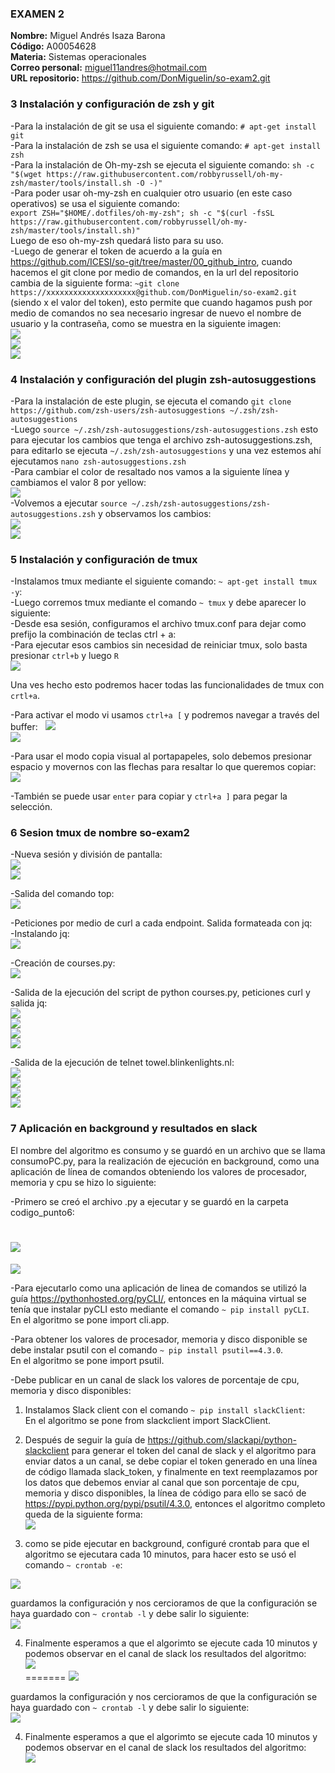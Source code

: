 ### EXAMEN 2  
**Nombre:** Miguel Andrés Isaza Barona  
**Código:** A00054628  
**Materia:** Sistemas operacionales  
**Correo personal:** miguel11andres@hotmail.com  
**URL repositorio:** https://github.com/DonMiguelin/so-exam2.git

### 3 Instalación y configuración de zsh y git  

-Para la instalación de git se usa el siguiente comando: ``# apt-get install git``  
-Para la instalación de zsh se usa el siguiente comando: ``# apt-get install zsh``  
-Para la instalación de Oh-my-zsh se ejecuta el siguiente comando: ``sh -c "$(wget https://raw.githubusercontent.com/robbyrussell/oh-my-zsh/master/tools/install.sh -O -)"``  
-Para poder usar oh-my-zsh en cualquier otro usuario (en este caso operativos) se usa el siguiente comando:  
``export ZSH="$HOME/.dotfiles/oh-my-zsh"; sh -c "$(curl -fsSL https://raw.githubusercontent.com/robbyrussell/oh-my-zsh/master/tools/install.sh)"``  
Luego de eso oh-my-zsh quedará listo para su uso.  
-Luego de generar el token de acuerdo a la guía en https://github.com/ICESI/so-git/tree/master/00_github_intro, cuando hacemos el git clone por medio de comandos, en la url del repositorio cambia de la siguiente forma: ``~git clone https://xxxxxxxxxxxxxxxxxxxx@github.com/DonMiguelin/so-exam2.git`` (siendo x el valor del token), esto permite que cuando hagamos push por medio de comandos no sea necesario ingresar de nuevo el nombre de usuario y la contraseña, como se muestra en la siguiente imagen:  
![](Imagenes/comandos%20git.png)  
![](Imagenes/Creación%20carpeta.png)  
![](Imagenes/edicion%20README.png)  

### 4 Instalación y configuración del plugin zsh-autosuggestions  

-Para la instalación de este plugin, se ejecuta el comando ``git clone https://github.com/zsh-users/zsh-autosuggestions ~/.zsh/zsh-autosuggestions``  
-Luego ``source ~/.zsh/zsh-autosuggestions/zsh-autosuggestions.zsh`` esto para ejecutar los cambios que tenga el archivo zsh-autosuggestions.zsh, para editarlo se ejecuta ``~/.zsh/zsh-autosuggestions`` y una vez estemos ahí ejecutamos ``nano zsh-autosuggestions.zsh``  
-Para cambiar el color de resaltado nos vamos a la siguiente línea y cambiamos el valor 8 por yellow:  
![](Imagenes/Cambio%20de%20color%20resaltado.png)  
-Volvemos a ejecutar ``source ~/.zsh/zsh-autosuggestions/zsh-autosuggestions.zsh`` y observamos los cambios:  
![](Imagenes/cambios_resaltadoAmarillo.png)  
![](Imagenes/colorAmarillo_2docomando.png)  

### 5 Instalación y configuración de tmux  
-Instalamos tmux mediante el siguiente comando: ``~ apt-get install tmux -y``:  
-Luego corremos tmux mediante el comando ``~ tmux`` y debe aparecer lo siguiente:  
-Desde esa sesión, configuramos el archivo tmux.conf para dejar como prefijo la combinación de teclas ctrl + a:  
-Para ejecutar esos cambios sin necesidad de reiniciar tmux, solo basta presionar ``ctrl+b`` y luego ``R``  
![](Imagenes/ctrl+R.png)  

 Una ves hecho esto podremos hacer todas las funcionalidades de tmux con ``crtl+a``.  
 
-Para activar el modo vi usamos ``ctrl+a [`` y podremos navegar a través del buffer:  
![](Imagenes/Modo%20vi.png)  
![](Imagenes/Modo%20vi%203.png)  

-Para usar el modo copia visual al portapapeles, solo debemos presionar espacio y movernos con las flechas para resaltar lo que queremos copiar:  
![](Imagenes/Modo%20vi%202.png)  

-También se puede usar ``enter`` para copiar y ``ctrl+a ]`` para pegar la selección.  

### 6 Sesion tmux de nombre so-exam2  

-Nueva sesión y división de pantalla:  
![](Imagenes/nueva%20sesion%20tmux.png)  
![](Imagenes/Division%20pantalla.png)  


-Salida del comando top:  
![](Imagenes/comando%20top.png)  

-Peticiones por medio de curl a cada endpoint. Salida formateada con jq:  
-Instalando jq:  
![](Imagenes/instalando%20jq.png)  

-Creación de courses.py:  
![](Imagenes/coursesPy.png)  

-Salida de la ejecución del script de python courses.py, peticiones curl y salida jq:  
![](Imagenes/curl_jq_1.png)  
![](Imagenes/curl_jq_2.png)  
![](Imagenes/curl_jq_3.png)  
![](Imagenes/curl_jq_4.png)  

-Salida de la ejecución de telnet towel.blinkenlights.nl:  
![](Imagenes/telnet2.png)  
![](Imagenes/telnet3.png)  
![](Imagenes/telnet4.png)  
![](Imagenes/telnet5.png)  

### 7 Aplicación en background y resultados en slack  

El nombre del algoritmo es consumo y se guardó en un archivo que se llama consumoPC.py, para la realización de ejecución en background, como una aplicación de línea de comandos obteniendo los valores de procesador, memoria y cpu se hizo lo siguiente:  

-Primero se creó el archivo .py a ejecutar y se guardó en la carpeta codigo_punto6:  

![](Imagenes/Carpeta%20con%20código.jpg)  
=======
![](Imagenes/Carpeta%20con%20el%20código_LI.jpg)  

-Para ejecutarlo como una aplicación de linea de comandos se utilizó la guía https://pythonhosted.org/pyCLI/, entonces en la máquina virtual se tenía que instalar pyCLI esto mediante el comando ``~ pip install pyCLI``.  
En el algoritmo se pone import cli.app.  

-Para obtener los valores de procesador, memoria y disco disponible se debe instalar psutil con el comando ``~ pip install psutil==4.3.0``.  
En el algoritmo se pone import psutil.  

-Debe publicar en un canal de slack los valores de porcentaje de cpu, memoria y disco disponibles:  

  1. Instalamos Slack client con el comando ``~ pip install slackClient``:  
  En el algoritmo se pone from slackclient import SlackClient.  
  
  2. Después de seguir la guía de https://github.com/slackapi/python-slackclient para generar el token del canal de slack y el algoritmo para enviar datos a un canal, se debe copiar el token generado en una línea de código llamada slack_token, y finalmente en text reemplazamos por los datos que debemos enviar al canal que son porcentaje de cpu, memoria y disco disponibles, la línea de código para ello se sacó de https://pypi.python.org/pypi/psutil/4.3.0, entonces el algoritmo completo queda de la siguiente forma:  
   ![](Imagenes/consumoPC.png)  
  
  3. como se pide ejecutar en background, configuré crontab para que el algoritmo se ejecutara cada 10 minutos, para hacer esto se usó el comando ``~ crontab -e``:  

   ![](Imagenes/Crontab-e.png)  
  
  guardamos la configuración y nos cercioramos de que la configuración se haya guardado con ``~ crontab -l`` y debe salir lo siguiente:  
   ![](Imagenes/Crontab-l.png)  
  
  4. Finalmente esperamos a que el algorimto se ejecute cada 10 minutos y podemos observar en el canal de slack los resultados del algoritmo:  
   ![](Imagenes/resultadosSlack.jpg)  
=======
   ![](Imagenes/configuracionCrontab.png)  
  
  guardamos la configuración y nos cercioramos de que la configuración se haya guardado con ``~ crontab -l`` y debe salir lo siguiente:  
   ![](Imagenes/mostrandoConfiguracion.png)  
  
  4. Finalmente esperamos a que el algorimto se ejecute cada 10 minutos y podemos observar en el canal de slack los resultados del algoritmo:  
   ![](Imagenes/resultadosSlack_LI.jpg)  

  
